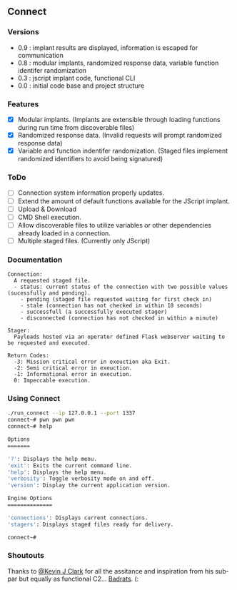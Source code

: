 ## Connect
### Versions
 * 0.9 : implant results are displayed, information is escaped for communication
 * 0.8 : modular implants, randomized response data, variable function identifer randomization
 * 0.3 : jscript implant code, functional CLI
 * 0.0 : initial code base and project structure

### Features
* [x] Modular implants. (Implants are extensible through loading functions during run time from discoverable files)
* [x] Randomized response data. (Invalid requests will prompt randomized response data)
* [x] Variable and function indentifer randomization. (Staged files implement randomized identifiers to avoid being signatured)

### ToDo
* [ ] Connection system information properly updates.
* [ ] Extend the amount of default functions avaliable for the JScript implant.
 * [ ] Upload & Download
 * [ ] CMD Shell execution.
* [ ] Allow discoverable files to utilize variables or other dependencies already loaded in a connection.
* [ ] Multiple staged files. (Currently only JScript)

### Documentation
```
Connection:
  A requested staged file.
  - status: current status of the connection with two possible values (sucessfully and pending).
    - pending (staged file requested waiting for first check in)
    - stale (connection has not checked in within 10 seconds)
    - successfull (a successfully executed stager)
    - disconnected (connection has not checked in within a minute)

Stager:
  Payloads hosted via an operator defined Flask webserver waiting to be requested and executed.

Return Codes:
  -3: Mission critical error in exeuction aka Exit.
  -2: Semi critical error in exeuction.
  -1: Informational error in execution.
  0: Impeccable execution.
```

### Using Connect
```sh
./run_connect --ip 127.0.0.1 --port 1337
connect~# pwn pwn pwn
connect~# help

Options
=======

'?': Displays the help menu.
'exit': Exits the current command line.
'help': Displays the help menu.
'verbosity': Toggle verbosity mode on and off.
'version': Display the current application version.

Engine Options
==============

'connections': Displays current connections.
'stagers': Displays staged files ready for delivery.

connect~#
```

### Shoutouts
Thanks to [@Kevin J Clark](https://twitter.com/GuhnooPlusLinux) for all the assitance and inspiration from his sub-par but equally as functional C2... [Badrats](https://gitlab.com/KevinJClark/badrats). (:
